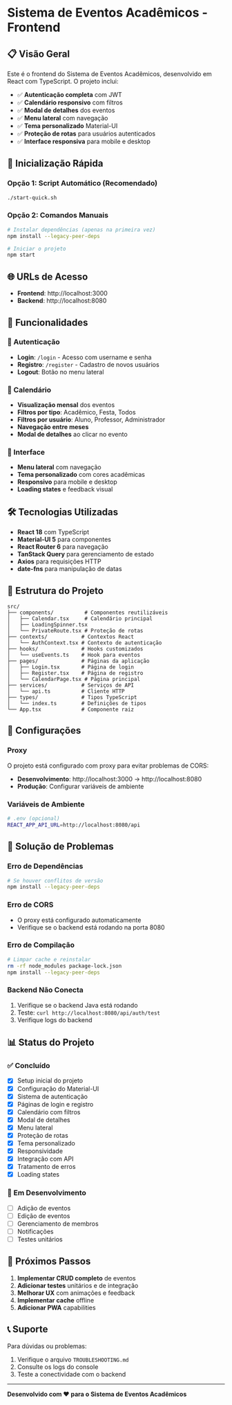 # Sistema de Eventos Acadêmicos - Frontend

## 📋 Visão Geral

Este é o frontend do Sistema de Eventos Acadêmicos, desenvolvido em React com TypeScript. O projeto inclui:

- ✅ **Autenticação completa** com JWT
- ✅ **Calendário responsivo** com filtros
- ✅ **Modal de detalhes** dos eventos
- ✅ **Menu lateral** com navegação
- ✅ **Tema personalizado** Material-UI
- ✅ **Proteção de rotas** para usuários autenticados
- ✅ **Interface responsiva** para mobile e desktop

## 🚀 Inicialização Rápida

### Opção 1: Script Automático (Recomendado)
```bash
./start-quick.sh
```

### Opção 2: Comandos Manuais
```bash
# Instalar dependências (apenas na primeira vez)
npm install --legacy-peer-deps

# Iniciar o projeto
npm start
```

## 🌐 URLs de Acesso

- **Frontend**: http://localhost:3000
- **Backend**: http://localhost:8080

## 📱 Funcionalidades

### 🔐 Autenticação
- **Login**: `/login` - Acesso com username e senha
- **Registro**: `/register` - Cadastro de novos usuários
- **Logout**: Botão no menu lateral

### 📅 Calendário
- **Visualização mensal** dos eventos
- **Filtros por tipo**: Acadêmico, Festa, Todos
- **Filtros por usuário**: Aluno, Professor, Administrador
- **Navegação entre meses**
- **Modal de detalhes** ao clicar no evento

### 🎨 Interface
- **Menu lateral** com navegação
- **Tema personalizado** com cores acadêmicas
- **Responsivo** para mobile e desktop
- **Loading states** e feedback visual

## 🛠️ Tecnologias Utilizadas

- **React 18** com TypeScript
- **Material-UI 5** para componentes
- **React Router 6** para navegação
- **TanStack Query** para gerenciamento de estado
- **Axios** para requisições HTTP
- **date-fns** para manipulação de datas

## 📁 Estrutura do Projeto

```
src/
├── components/          # Componentes reutilizáveis
│   ├── Calendar.tsx     # Calendário principal
│   ├── LoadingSpinner.tsx
│   └── PrivateRoute.tsx # Proteção de rotas
├── contexts/           # Contextos React
│   └── AuthContext.tsx # Contexto de autenticação
├── hooks/              # Hooks customizados
│   └── useEvents.ts    # Hook para eventos
├── pages/              # Páginas da aplicação
│   ├── Login.tsx       # Página de login
│   ├── Register.tsx    # Página de registro
│   └── CalendarPage.tsx # Página principal
├── services/           # Serviços de API
│   └── api.ts          # Cliente HTTP
├── types/              # Tipos TypeScript
│   └── index.ts        # Definições de tipos
└── App.tsx             # Componente raiz
```

## 🔧 Configurações

### Proxy
O projeto está configurado com proxy para evitar problemas de CORS:
- **Desenvolvimento**: http://localhost:3000 → http://localhost:8080
- **Produção**: Configurar variáveis de ambiente

### Variáveis de Ambiente
```bash
# .env (opcional)
REACT_APP_API_URL=http://localhost:8080/api
```

## 🐛 Solução de Problemas

### Erro de Dependências
```bash
# Se houver conflitos de versão
npm install --legacy-peer-deps
```

### Erro de CORS
- O proxy está configurado automaticamente
- Verifique se o backend está rodando na porta 8080

### Erro de Compilação
```bash
# Limpar cache e reinstalar
rm -rf node_modules package-lock.json
npm install --legacy-peer-deps
```

### Backend Não Conecta
1. Verifique se o backend Java está rodando
2. Teste: `curl http://localhost:8080/api/auth/test`
3. Verifique logs do backend

## 📊 Status do Projeto

### ✅ Concluído
- [x] Setup inicial do projeto
- [x] Configuração do Material-UI
- [x] Sistema de autenticação
- [x] Páginas de login e registro
- [x] Calendário com filtros
- [x] Modal de detalhes
- [x] Menu lateral
- [x] Proteção de rotas
- [x] Tema personalizado
- [x] Responsividade
- [x] Integração com API
- [x] Tratamento de erros
- [x] Loading states

### 🔄 Em Desenvolvimento
- [ ] Adição de eventos
- [ ] Edição de eventos
- [ ] Gerenciamento de membros
- [ ] Notificações
- [ ] Testes unitários

## 🎯 Próximos Passos

1. **Implementar CRUD completo** de eventos
2. **Adicionar testes** unitários e de integração
3. **Melhorar UX** com animações e feedback
4. **Implementar cache** offline
5. **Adicionar PWA** capabilities

## 📞 Suporte

Para dúvidas ou problemas:
1. Verifique o arquivo `TROUBLESHOOTING.md`
2. Consulte os logs do console
3. Teste a conectividade com o backend

---

**Desenvolvido com ❤️ para o Sistema de Eventos Acadêmicos** 